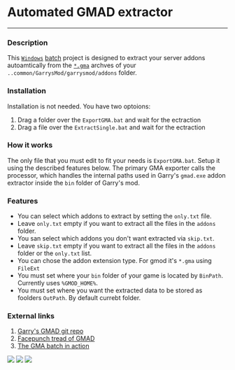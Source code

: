 # Automated GMAD extractor
--------------------------------------------------------
### Description
This [`Windows`][ref-win] [batch][ref-bat] project is designed to extract your server addons autoamtically
from the [`*.gma`][ref-gma] archves of your `..common/GarrysMod/garrysmod/addons` folder.

### Installation
Installation is not needed. You have two optoions:
1. Drag a folder over the `ExportGMA.bat` and wait for the ectraction
2. Drag a file over the `ExtractSingle.bat` and wait for the ectraction

### How it works
The only file that you must edit to fit your needs is `ExportGMA.bat`. Setup it using the described features below.
The primary GMA exporter calls the processor, which handles the internal paths used in Garry's `gmad.exe` addon extractor inside the `bin` folder of Garry's mod.
    
### Features
  - You can select which addons to extract by setting the `only.txt` file.
  - Leave `only.txt` empty if you want to extract all the files in the `addons` folder.
  - You san select which addons you don't want extracted via `skip.txt`.
  - Leave `skip.txt` empty if you want to extract all the files in the `addons` folder or the `only.txt` list.
  - You can chose the addon extension type. For gmod it's `*.gma` using `FileExt`
  - You must set where your `bin` folder of your game is located by `BinPath`. Currently uses `%GMOD_HOME%`.
  - You must set where you want the extracted data to be stored as foolders `OutPath`. By default currebt folder.
  
### External links
1) [Garry's GMAD git repo][ref-gmad]
2) [Facepunch tread of GMAD][ref-tread]
3) [The GMA batch in action][ref-act]

[![](https://img.youtube.com/vi/PGxDcOWdCOE/1.jpg)](http://www.youtube.com/watch?v=PGxDcOWdCOE "")
[![](https://img.youtube.com/vi/PGxDcOWdCOE/2.jpg)](http://www.youtube.com/watch?v=PGxDcOWdCOE "")
[![](https://img.youtube.com/vi/PGxDcOWdCOE/3.jpg)](http://www.youtube.com/watch?v=PGxDcOWdCOE "")

[ref-win]: https://www.microsoft.com/en-us/windows
[ref-bat]: https://en.wikipedia.org/wiki/Batch_file
[ref-gma]: https://fileinfo.com/extension/gma
[ref-gmad]: https://github.com/garrynewman/gmad
[ref-tread]: https://gmod.facepunch.com/f/gmoddev/lzyb/GMad-command-line-addon-creator-extractor/1/
[ref-act]: https://www.youtube.com/watch?v=PGxDcOWdCOE
